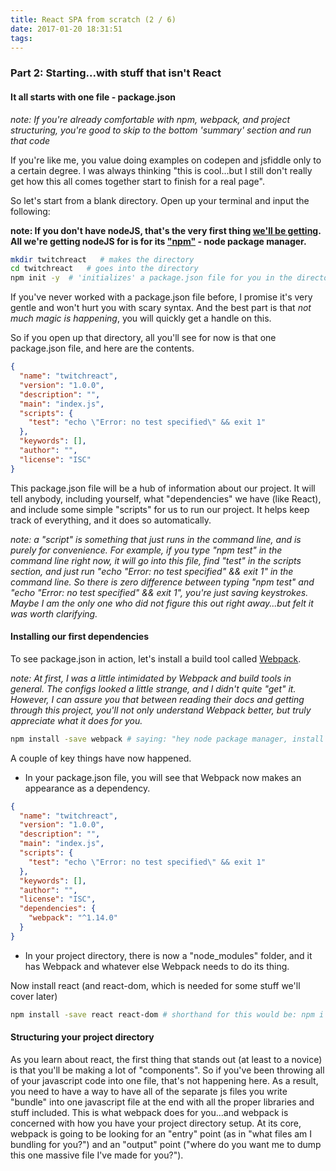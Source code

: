 ```yaml
---
title: React SPA from scratch (2 / 6)
date: 2017-01-20 18:31:51
tags:
---
```


### Part 2: Starting...with stuff that isn't React

#### It all starts with one file - package.json 

_note: If you're already comfortable with npm, webpack, and project structuring, you're good to skip to the bottom 'summary' section and run that code_

If you're like me, you value doing examples on codepen and jsfiddle only to a certain degree. I was always thinking "this is cool...but I still don't really get how this all comes together start to finish for a real page".

So let's start from a blank directory. Open up your terminal and input the following:

__note: If you don't have nodeJS, that's the very first thing [we'll be getting](https://nodejs.org/en/). All we're getting nodeJS for is for its ["npm"](https://docs.npmjs.com/getting-started/what-is-npm)  - node package manager.__

```bash
mkdir twitchreact   # makes the directory 
cd twitchreact   # goes into the directory
npm init -y  # 'initializes' a package.json file for you in the directory and the -y just means "say yes to all defaults"
```
<!-- more -->

If you've never worked with a package.json file before, I promise it's very gentle and won't hurt you with scary syntax. And the best part is that *not much magic is happening*, you will quickly get a handle on this.  

So if you open up that directory, all you'll see for now is that one package.json file, and here are the contents.

```json
{
  "name": "twitchreact",
  "version": "1.0.0",
  "description": "",
  "main": "index.js",
  "scripts": {
    "test": "echo \"Error: no test specified\" && exit 1"
  },
  "keywords": [],
  "author": "",
  "license": "ISC"
}
```

This package.json file will be a hub of information about our project. It will tell anybody, including yourself, what "dependencies" we have (like React), and include some simple "scripts" for us to run our project. It helps keep track of everything, and it does so automatically. 

_note: a "script" is something that just runs in the command line, and is purely for convenience. For example, if you type "npm test" in the command line right now, it will go into this file, find "test" in the scripts section, and just run "echo \"Error: no test specified\" && exit 1" in the command line. So there is zero difference between typing "npm test" and "echo \"Error: no test specified\" && exit 1", you're just saving keystrokes. Maybe I am the only one who did not figure this out right away...but felt it was worth clarifying._

#### Installing our first dependencies

To see package.json in action, let's install a build tool called [Webpack](http://webpack.github.io/). 

_note: At first, I was a little intimidated by Webpack and build tools in general. The configs looked a little strange, and I didn't quite "get" it. However, I can assure you that between reading their docs and getting through this project, you'll not only understand Webpack better, but truly appreciate what it does for you._

```bash
npm install -save webpack # saying: "hey node package manager, install webpack and save it as a dependency"
```

A couple of key things have now happened. 

* In your package.json file, you will see that Webpack now makes an appearance as a dependency. 

```json
{
  "name": "twitchreact",
  "version": "1.0.0",
  "description": "",
  "main": "index.js",
  "scripts": {
    "test": "echo \"Error: no test specified\" && exit 1"
  },
  "keywords": [],
  "author": "",
  "license": "ISC",
  "dependencies": {
    "webpack": "^1.14.0"
  }
}
```
* In your project directory, there is now a "node_modules" folder, and it has Webpack and whatever else Webpack needs to do its thing.

Now install react (and react-dom, which is needed for some stuff we'll cover later)

```bash
npm install -save react react-dom # shorthand for this would be: npm i -S react react-dom 
```

#### Structuring your project directory 

As you learn about react, the first thing that stands out (at least to a novice) is that you'll be making a lot of "components". So if you've been throwing all of your javascript code into one file, that's not happening here. As a result, you need to have a way to have all of the separate js files you write "bundle" into one javascript file at the end with all the proper libraries and stuff included. This is what webpack does for you...and webpack is concerned with how you have your project directory setup. At its core, webpack is going to be looking for an "entry" point (as in "what files am I bundling for you?") and an "output" point ("where do you want me to dump this one massive file I've made for you?").



















